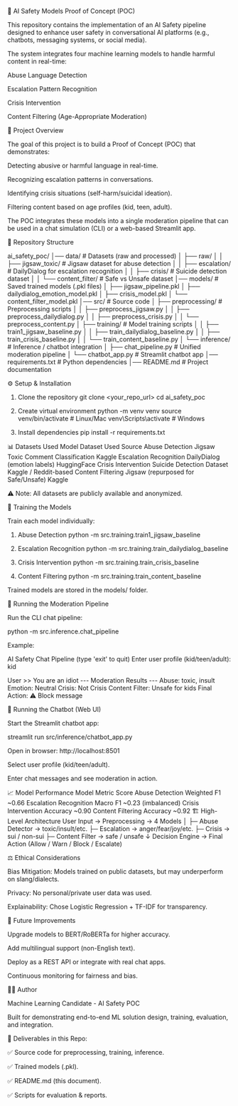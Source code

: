 🤖 AI Safety Models Proof of Concept (POC)

This repository contains the implementation of an AI Safety pipeline designed to enhance user safety in conversational AI platforms (e.g., chatbots, messaging systems, or social media).

The system integrates four machine learning models to handle harmful content in real-time:

Abuse Language Detection

Escalation Pattern Recognition

Crisis Intervention

Content Filtering (Age-Appropriate Moderation)

📌 Project Overview

The goal of this project is to build a Proof of Concept (POC) that demonstrates:

Detecting abusive or harmful language in real-time.

Recognizing escalation patterns in conversations.

Identifying crisis situations (self-harm/suicidal ideation).

Filtering content based on age profiles (kid, teen, adult).

The POC integrates these models into a single moderation pipeline that can be used in a chat simulation (CLI) or a web-based Streamlit app.

📂 Repository Structure

ai_safety_poc/
│── data/                           # Datasets (raw and processed)
│   ├── raw/
│   │   ├── jigsaw_toxic/           # Jigsaw dataset for abuse detection
│   │   ├── escalation/             # DailyDialog for escalation recognition
│   │   ├── crisis/                 # Suicide detection dataset
│   │   └── content_filter/         # Safe vs Unsafe dataset
│── models/                         # Saved trained models (.pkl files)
│   ├── jigsaw_pipeline.pkl
│   ├── dailydialog_emotion_model.pkl
│   ├── crisis_model.pkl
│   └── content_filter_model.pkl
│── src/                            # Source code
│   ├── preprocessing/              # Preprocessing scripts
│   │   ├── preprocess_jigsaw.py
│   │   ├── preprocess_dailydialog.py
│   │   ├── preprocess_crisis.py
│   │   └── preprocess_content.py
│   ├── training/                   # Model training scripts
│   │   ├── train1_jigsaw_baseline.py
│   │   ├── train_dailydialog_baseline.py
│   │   ├── train_crisis_baseline.py
│   │   └── train_content_baseline.py
│   └── inference/                  # Inference / chatbot integration
│       ├── chat_pipeline.py        # Unified moderation pipeline
│       └── chatbot_app.py          # Streamlit chatbot app
│── requirements.txt                # Python dependencies
│── README.md                       # Project documentation


⚙️ Setup & Installation

1. Clone the repository
git clone <your_repo_url>
cd ai_safety_poc

2. Create virtual environment
python -m venv venv
source venv/bin/activate   # Linux/Mac
venv\Scripts\activate      # Windows

3. Install dependencies
pip install -r requirements.txt

📊 Datasets Used
Model	Dataset Used	Source
Abuse Detection	Jigsaw Toxic Comment Classification	Kaggle
Escalation Recognition	DailyDialog (emotion labels)	HuggingFace
Crisis Intervention	Suicide Detection Dataset	Kaggle / Reddit-based
Content Filtering	Jigsaw (repurposed for Safe/Unsafe)	Kaggle

⚠️ Note: All datasets are publicly available and anonymized.

🚀 Training the Models

Train each model individually:

1. Abuse Detection
python -m src.training.train1_jigsaw_baseline

2. Escalation Recognition
python -m src.training.train_dailydialog_baseline

3. Crisis Intervention
python -m src.training.train_crisis_baseline

4. Content Filtering
python -m src.training.train_content_baseline


Trained models are stored in the models/ folder.

🔎 Running the Moderation Pipeline

Run the CLI chat pipeline:

python -m src.inference.chat_pipeline


Example:

AI Safety Chat Pipeline (type 'exit' to quit)
Enter user profile (kid/teen/adult): kid

User >> You are an idiot
--- Moderation Results ---
Abuse: toxic, insult
Emotion: Neutral
Crisis: Not Crisis
Content Filter: Unsafe for kids
Final Action: ⚠️ Block message

💬 Running the Chatbot (Web UI)

Start the Streamlit chatbot app:

streamlit run src/inference/chatbot_app.py


Open in browser: http://localhost:8501

Select user profile (kid/teen/adult).

Enter chat messages and see moderation in action.

📈 Model Performance
Model	Metric	Score
Abuse Detection	Weighted F1	~0.66
Escalation Recognition	Macro F1	~0.23 (imbalanced)
Crisis Intervention	Accuracy	~0.90
Content Filtering	Accuracy	~0.92
🏗️ High-Level Architecture
User Input → Preprocessing → 4 Models
     │
     ├─ Abuse Detector → toxic/insult/etc.
     ├─ Escalation → anger/fear/joy/etc.
     ├─ Crisis → sui / non-sui
     ├─ Content Filter → safe / unsafe
     ↓
Decision Engine → Final Action
     (Allow / Warn / Block / Escalate)

⚖️ Ethical Considerations

Bias Mitigation: Models trained on public datasets, but may underperform on slang/dialects.

Privacy: No personal/private user data was used.

Explainability: Chose Logistic Regression + TF-IDF for transparency.

🔮 Future Improvements

Upgrade models to BERT/RoBERTa for higher accuracy.

Add multilingual support (non-English text).

Deploy as a REST API or integrate with real chat apps.

Continuous monitoring for fairness and bias.

👨‍💻 Author

Machine Learning Candidate - AI Safety POC

Built for demonstrating end-to-end ML solution design, training, evaluation, and integration.

📌 Deliverables in this Repo:

✅ Source code for preprocessing, training, inference.

✅ Trained models (.pkl).

✅ README.md (this document).

✅ Scripts for evaluation & reports.